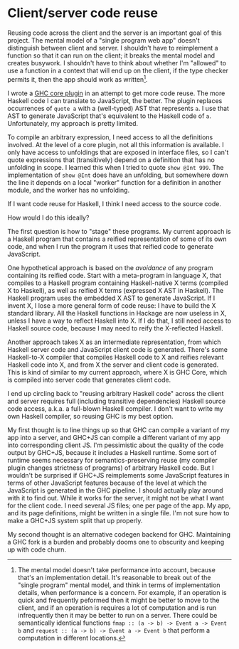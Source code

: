 # Client/server code reuse

Reusing code across the client and the server is an important goal of this project.
The mental model of a "single program web app" doesn't distinguish between client and server.
I shouldn't have to reimplement a function so that it can run on the client;
it breaks the mental model and creates busywork.
I shouldn't have to think about whether I'm "allowed" to use a function in a
context that will end up on the client,
if the type checker permits it, then the app should work as written[^1].

I wrote a [GHC core plugin](../compiler-plugin) in an attempt to get more code reuse.
The more Haskell code I can translate to JavaScript, the better.
The plugin replaces occurrences of `quote a` with a (well-typed) AST that represents `a`.
I use that AST to generate JavaScript that's equivalent to the Haskell code of `a`.
Unfortunately, my approach is pretty limited.

To compile an arbitrary expression, I need access to all the definitions involved.
At the level of a core plugin, not all this information is available.
I only have access to unfoldings that are exposed in interface files,
so I can't quote expressions that (transitively) depend on a definition that has no unfolding
in scope.
I learned this when I tried to quote `show @Int 999`.
The implementation of `show @Int` does have an unfolding, but somewhere down the line it depends
on a local "worker" function for a definition in another module, and the worker has no unfolding.

If I want code reuse for Haskell, I think I need access to the source code.

How would I do this ideally?

The first question is how to "stage" these programs.
My current approach is a Haskell program that contains a reified representation of some of its own
code, and when I run the program it uses that reified code to generate JavaScript.

One hypothetical approach is based on the *avoidance* of any program containing its reified code.
Start with a meta-program in language X, that compiles to a Haskell program containing Haskell-native
X terms (compiled X to Haskell), as well as reified X terms (expressed X AST in Haskell).
The Haskell program uses the embedded X AST to generate JavaScript.
If I invent X, I lose a more general form of code reuse: I have to build the X standard library.
All the Haskell functions in Hackage are now useless in X, unless I have a way to reflect Haskell into X.
If I do that, I still need access to Haskell source code, because I may need to reify the X-reflected
Haskell.

Another approach takes X as an intermediate representation, from which Haskell server code and JavaScript
client code is generated.
There's some Haskell-to-X compiler that compiles Haskell code to X and reifies relevant Haskell code into X,
and from X the server and client code is generated.
This is kind of similar to my current approach, where X is GHC Core, which is compiled into server code that
generates client code.

I end up circling back to "reusing arbitrary Haskell code" across the client and server requires full
(including transitive dependencies) Haskell source code access, a.k.a. a full-blown Haskell compiler.
I don't want to write my own Haskell compiler, so reusing GHC is my best option.

My first thought is to line things up so that GHC can compile a variant of my app into a server,
and GHC+JS can compile a different variant of my app into corresponding client JS.
I'm pessimistic about the quality of the code output by GHC+JS, because it includes a Haskell runtime.
Some sort of runtime seems necessary for semantics-preserving reuse (my compiler plugin changes strictness of programs)
of arbitrary Haskell code.
But I wouldn't be surprised if GHC+JS reimplements some JavaScript features in terms of other JavaScript
features because of the level at which the JavaScript is generated in the GHC pipeline.
I should actually play around with it to find out.
While it works for the server, it might not be what I want for the client code.
I need several JS files; one per page of the app.
My app, and its page definitions, might be written in a single file.
I'm not sure how to make a GHC+JS system split that up properly.

My second thought is an alternative codegen backend for GHC.
Maintaining a GHC fork is a burden and probably dooms one to obscurity and keeping up with code churn.

[^1]: The mental model doesn't take performance into account, because that's an implementation
    detail. It's reasonable to break out of the "single program" mental model, and think in
    terms of implementation details, when performance is a concern. For example, if an operation
    is quick and frequently peformed then it might be better to move to the client, and if an
    operation is requires a lot of computation and is run infrequently then it may be better to
    run on a server. There could be semantically identical functions `fmap :: (a -> b) -> Event a -> Event b`
    and `request :: (a -> b) -> Event a -> Event b` that perform a computation in different
    locations.
